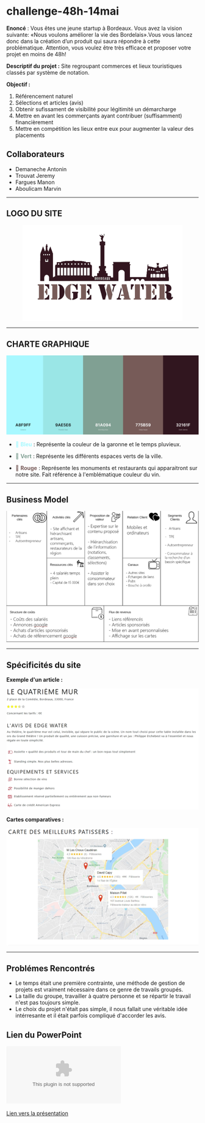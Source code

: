 # challenge-48h-14mai

**Enoncé** : Vous  êtes  une  jeune  startup  à  Bordeaux.  Vous  avez  la  vision  suivante: «Nous  voulons améliorer la vie des Bordelais».Vous vous lancez donc dans la création d’un produit qui saura répondre à cette problématique. Attention, vous voulez être très efficace et proposer votre projet  en  moins  de  48h!

**Descriptif du projet :** Site regroupant commerces et lieux touristiques classés par système de notation.<br>

**Objectif :**

1.	Référencement naturel
2.	Sélections et articles (avis)
3.	Obtenir sufissament de visibilité pour légitimité un démarcharge
4.	Mettre en avant les commerçants ayant contribuer (suffisamment) financièrement
5.	Mettre en compétition les lieux entre eux pour augmenter la valeur des placements


## Collaborateurs

- Demaneche Antonin
- Trouvat Jeremy
- Fargues Manon
- Aboulicam Marvin

<hr>

## LOGO DU SITE

<p align="center"><img src="https://raw.githubusercontent.com/Mockinbrd/challenge-48h-14mai/master/0-logo/edge-water-logo-white.jpg?token=AKLGF5JXM6IG4QC2E2BGPE26YZZXI" width="420px"></p>


<hr>

## CHARTE GRAPHIQUE

![10% center](/0-charte-graphique/couleurs.jpg)

-	<span style="color: #A8F9FF">:ocean: **Bleu**</span> : Représente la couleur de la garonne et le temps pluvieux.

-	<span style="color: #81A094"> :deciduous_tree: **Vert**</span> : Représente les différents espaces verts de la ville.

-	<span style="color: #775B59">:grapes: **Rouge**</span> : Représente les monuments et restaurants qui apparaitront sur notre site. Fait référence à l'emblématique couleur du vin.

<hr>

## Business Model

![Business Model](/0-images/business-model.jpg)

<hr>

## Spécificités du site

**Exemple d'un article :**

![10% center](/0-images/article.jpg)

**Cartes comparatives :**

![10% center](/0-images/carte.PNG)

<hr>

## Problémes Rencontrés ##

- Le temps était une première contrainte, une méthode de gestion de projets est vraiment nécessaire dans ce genre de travails groupés.
- La taille du groupe, travailler à quatre personne et se répartir le travail n'est pas toujours simple.
- Le choix du projet n'était pas simple, il nous fallait une véritable idée intérresante et il était parfois compliqué d'accorder les avis.

## Lien du PowerPoint

![10% center](/0-presentation-pptx/projet-48h.pptx)

<a href="/0-presentation-pptx/projet-48h.pptx">Lien vers la présentation</a>